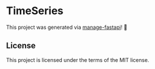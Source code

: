 # TimeSeries

This project was generated via [manage-fastapi](https://ycd.github.io/manage-fastapi/)! :tada:

## License

This project is licensed under the terms of the MIT license.
